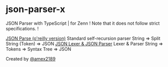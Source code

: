 # json-parser-x

JSON Parser with TypeScript | for Zenn
! Note that it does not follow strict specifications. !

[JSON Parse (o'reilly version)](/src-oreilly)
Standard self-recursion parser
String => Split String (Token) => JSON
[JSON Lexer & JSON Parser](/src-lexer)
Lexer & Parser
String => Tokens => Syntax Tree => JSON

Created by [@amex2189](https:///twitter.com/amex2189)
